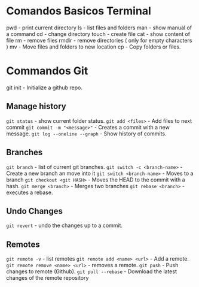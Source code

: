# Comandos Basicos Terminal
pwd - print current directory
ls <route> - list files and folders
man <command> - show manual of a command
cd <route> - change directory
touch <filename> - create file
cat - show content of file
rm <files> - remove files
rmdir <folder> - remove directories ( only for empty characters )
mv <file> <newRoutes> - Move files and folders to new location
cp <fileSource> <cloneFile> - Copy folders or files.

# Commandos Git
git init - Initialize a github repo.

## Manage history
`git status` - show current folder status.
`git add <files>` - Add files to next commit
`git commit -m "<message>"` - Creates a commit with a new message.
`git log --oneline --graph` - Show history of commits.

## Branches
`git branch` - list of current git branches.
`git switch -c <branch-name>` - Create a new branch an move into it
`git switch <branch-name>` - Moves to a branch
`git checkout <git HASH>` - Moves the HEAD to the commit with a hash.
`git merge <branch>` - Merges two branches
`git rebase <branch>` - executes a rebase.

## Undo Changes
`git revert` - undo the changes up to a commit.

## Remotes 
`git remote -v` - list remotes
`git remote add <name> <url>` - Add a remote.
`git remote remove <name> <url>` - removes a remote.
`git push` - Push changes to remote (Github).
`git pull --rebase` - Download the latest changes of the remote repository